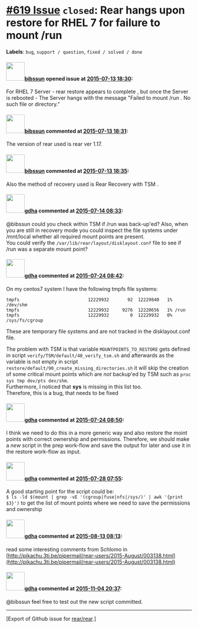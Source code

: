 [\#619 Issue](https://github.com/rear/rear/issues/619) `closed`: Rear hangs upon restore for RHEL 7 for failure to mount /run
=============================================================================================================================

**Labels**: `bug`, `support / question`, `fixed / solved / done`

#### <img src="https://avatars.githubusercontent.com/u/10576910?v=4" width="50">[bibssun](https://github.com/bibssun) opened issue at [2015-07-13 18:30](https://github.com/rear/rear/issues/619):

For RHEL 7 Server - rear restore appears to complete , but once the
Server is rebooted - The Server hangs with the message "Failed to mount
/run . No such file or directory."

#### <img src="https://avatars.githubusercontent.com/u/10576910?v=4" width="50">[bibssun](https://github.com/bibssun) commented at [2015-07-13 18:31](https://github.com/rear/rear/issues/619#issuecomment-121016575):

The version of rear used is rear ver 1.17.

#### <img src="https://avatars.githubusercontent.com/u/10576910?v=4" width="50">[bibssun](https://github.com/bibssun) commented at [2015-07-13 18:35](https://github.com/rear/rear/issues/619#issuecomment-121017360):

Also the method of recovery used is Rear Recovery with TSM .

#### <img src="https://avatars.githubusercontent.com/u/888633?u=cdaeb31efcc0048d3619651aa18dd4b76e636b21&v=4" width="50">[gdha](https://github.com/gdha) commented at [2015-07-14 08:33](https://github.com/rear/rear/issues/619#issuecomment-121166339):

@bibssun could you check within TSM if /run was back-up'ed? Also, when
you are still in recovery mode you could inspect the file systems under
/mnt/local whether all required mount points are present.  
You could verify the `/var/lib/rear/layout/disklayout.conf` file to see
if /run was a separate mount point?

#### <img src="https://avatars.githubusercontent.com/u/888633?u=cdaeb31efcc0048d3619651aa18dd4b76e636b21&v=4" width="50">[gdha](https://github.com/gdha) commented at [2015-07-24 08:42](https://github.com/rear/rear/issues/619#issuecomment-124444560):

On my centos7 system I have the following tmpfs file systems:

    tmpfs                          12229932       92  12229840   1% /dev/shm
    tmpfs                          12229932     9276  12220656   1% /run
    tmpfs                          12229932        0  12229932   0% /sys/fs/cgroup

These are temporary file systems and are not tracked in the
disklayout.conf file.

The problem with TSM is that variable `MOUNTPOINTS_TO_RESTORE` gets
defined in script `verify/TSM/default/40_verify_tsm.sh` and afterwards
as the variable is not empty in script
`restore/default/90_create_missing_directories.sh` it will skip the
creation of some critical mount points which are *not* backup'ed by TSM
such as `proc sys tmp dev/pts dev/shm`.  
Furthermore, I noticed that **sys** is missing in this list too.  
Therefore, this is a bug, that needs to be fixed

#### <img src="https://avatars.githubusercontent.com/u/888633?u=cdaeb31efcc0048d3619651aa18dd4b76e636b21&v=4" width="50">[gdha](https://github.com/gdha) commented at [2015-07-24 08:50](https://github.com/rear/rear/issues/619#issuecomment-124446036):

I think we need to do this in a more generic way and also restore the
moint points with correct ownership and permissions. Therefore, we
should make a *new* script in the prep work-flow and save the output for
later and use it in the restore work-flow as input.

#### <img src="https://avatars.githubusercontent.com/u/888633?u=cdaeb31efcc0048d3619651aa18dd4b76e636b21&v=4" width="50">[gdha](https://github.com/gdha) commented at [2015-07-28 07:55](https://github.com/rear/rear/issues/619#issuecomment-125489745):

A good starting point for the script could be:  
`$ ls -ld $(mount | grep -vE '(cgroup|fuse|nfs|/sys/)' | awk '{print $3}')`
to get the list of mount points where we need to save the permissions
and ownership

#### <img src="https://avatars.githubusercontent.com/u/888633?u=cdaeb31efcc0048d3619651aa18dd4b76e636b21&v=4" width="50">[gdha](https://github.com/gdha) commented at [2015-08-13 08:13](https://github.com/rear/rear/issues/619#issuecomment-130571178):

read some interesting comments from Schlomo in
[http://pikachu.3ti.be/pipermail/rear-users/2015-August/003138.html](http://pikachu.3ti.be/pipermail/rear-users/2015-August/003138.html)

#### <img src="https://avatars.githubusercontent.com/u/888633?u=cdaeb31efcc0048d3619651aa18dd4b76e636b21&v=4" width="50">[gdha](https://github.com/gdha) commented at [2015-11-04 20:37](https://github.com/rear/rear/issues/619#issuecomment-153855164):

@bibssun feel free to test out the new script committed.

------------------------------------------------------------------------

\[Export of Github issue for
[rear/rear](https://github.com/rear/rear).\]
